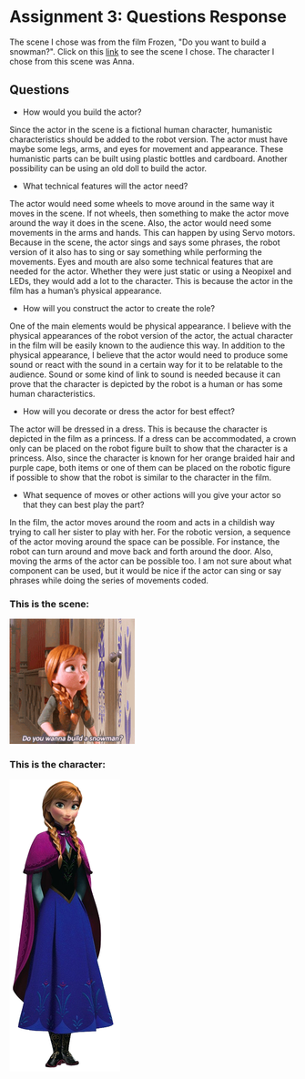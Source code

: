 # Assignment 3: Questions Response

The scene I chose was from the film Frozen, "Do you want to build a snowman?". Click on this [link](https://youtu.be/WRsBMPnQYbQ) to see the scene I chose. The character I chose from this scene was Anna.

## Questions
- How would you build the actor?

Since the actor in the scene is a fictional human character, humanistic characteristics should be added to the robot version. The actor must have maybe some legs, arms, and eyes for movement and appearance. These humanistic parts can be built using plastic bottles and cardboard. Another possibility can be using an old doll to build the actor.

- What technical features will the actor need?

The actor would need some wheels to move around in the same way it moves in the scene. If not wheels, then something to make the actor move around the way it does in the scene. Also, the actor would need some movements in the arms and hands. This can happen by using Servo motors. Because in the scene, the actor sings and says some phrases, the robot version of it also has to sing or say something while performing the movements. Eyes and mouth are also some technical features that are needed for the actor. Whether they were just static or using a Neopixel and LEDs, they would add a lot to the character. This is because the actor in the film has a human’s physical appearance. 

- How will you construct the actor to create the role?

One of the main elements would be physical appearance. I believe with the physical appearances of the robot version of the actor, the actual character in the film will be easily known to the audience this way. In addition to the physical appearance, I believe that the actor would need to produce some sound or react with the sound in a certain way for it to be relatable to the audience. Sound or some kind of link to sound is needed because it can prove that the character is depicted by the robot is a human or has some human characteristics.

- How will you decorate or dress the actor for best effect?

The actor will be dressed in a dress. This is because the character is depicted in the film as a princess. If a dress can be accommodated, a crown only can be placed on the robot figure built to show that the character is a princess. Also, since the character is known for her orange braided hair and purple cape, both items or one of them can be placed on the robotic figure if possible to show that the robot is similar to the character in the film.

- What sequence of moves or other actions will you give your actor so that they can best play the part?

In the film, the actor moves around the room and acts in a childish way trying to call her sister to play with her. For the robotic version, a sequence of the actor moving around the space can be possible. For instance, the robot can turn around and move back and forth around the door. Also, moving the arms of the actor can be possible too. I am not sure about what component can be used, but it would be nice if the actor can sing or say phrases while doing the series of movements coded.

### This is the scene:

![](Scene.gif)

### This is the character:

![](Actor.png)
